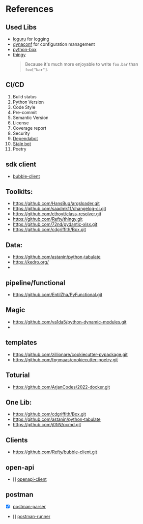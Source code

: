 # References

## Used Libs

- [loguru](https://github.com/Delgan/loguru) for logging
- [dynaconf](https://github.com/rochacbruno/dynaconf) for configuration management
- [python-box]()
- [thingy](https://github.com/Refty/thingy.git)
  >Because it's much more enjoyable to write ``foo.bar`` than ``foo["bar"]``.

## CI/CD

1. Build status
2. Python Version
3. Code Style
4. Pre-commit
5. Semantic Version
6. License
7. Coverage report
8. Security
9. [Dependabot](https://docs.github.com/en/github/administering-a-repository/enabling-and-disabling-version-updates#enabling-github-dependabot-version-updates)
10. [Stale bot](https://github.com/apps/stale) 
11. Poetry

## sdk client
- [bubble-client](https://github.com/Refty/bubble-client.git)

## Toolkits:
- https://github.com/HansBug/argsloader.git
- https://github.com/saadmk11/changelog-ci.git
- https://github.com/cthoyt/class-resolver.git
- https://github.com/Refty/thingy.git
- https://github.com/72nd/pydantic-xlsx.git
- https://github.com/cdgriffith/Box.git

## Data:
- https://github.com/astanin/python-tabulate
- https://kedro.org/
- 
## pipeline/functional

- https://github.com/EntilZha/PyFunctional.git

## Magic
- https://github.com/va1da5/python-dynamic-modules.git
- 
## templates

- https://github.com/zillionare/cookiecutter-pypackage.git
- https://github.com/fpgmaas/cookiecutter-poetry.git

## Toturial

- https://github.com/ArjanCodes/2022-docker.git

## One Lib:

- https://github.com/cdgriffith/Box.git
- https://github.com/astanin/python-tabulate
- https://github.com/j0fiN/pcmd.git


## Clients

-  https://github.com/Refty/bubble-client.git


## open-api
- [] [openapi-client](https://github.com/openapi-generators/openapi-python-client.git)

## postman

- [X] [postman-parser]( https://github.com/appknox/postmanparser.git)
- [] [postman-runner](https://github.com/codeasashu/python-postman-parser.git)

